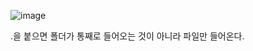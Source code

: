 ![image](https://user-images.githubusercontent.com/108928206/190880723-abdbf129-9e4c-4fd3-a50a-9bd4f1cd1ec1.png)

.을 붙으면 폴더가 통째로 들어오는 것이 아니라 파일만 들어온다.
